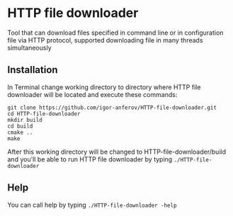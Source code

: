 # HTTP file downloader
Tool that can download files specified in command line or in configuration file via HTTP protocol, supported downloading file in many threads simultaneously

## Installation

In Terminal change working directory to directory where HTTP file downloader will be located and execute these commands:
```
git clone https://github.com/igor-anferov/HTTP-file-downloader.git
cd HTTP-file-downloader
mkdir build
cd build
cmake ..
make
```
After this working directory will be changed to HTTP-file-downloader/build and you'll be able to run HTTP file downloader by typing `./HTTP-file-downloader`

## Help

You can call help by typing 
`./HTTP-file-downloader -help`

